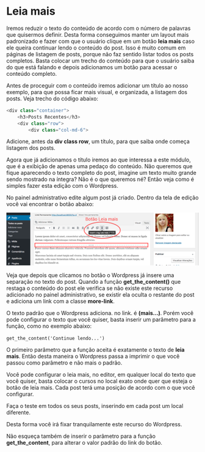 # Leia mais

Iremos reduzir o texto do conteúdo de acordo com o número de palavras que quisermos definir. Desta forma conseguimos manter um layout mais padronizado e fazer com que o usuário clique em um botão **leia mais** caso ele queira continuar lendo o conteúdo do post. Isso é muito comum em páginas de listagem de posts, porque não faz sentido listar todos os posts completos. Basta colocar um trecho do conteúdo para que o usuário saiba do que está falando e depois adicionamos um botão para acessar o conteúdo completo.

Antes de proceguir com o conteúdo iremos adicionar um título ao nosso exemplo, para que possa ficar mais visual, e organizada, a listagem dos posts. Veja trecho do código abaixo:

```php
<div class="container">
    <h3>Posts Recentes</h3>
    <div class="row">
        <div class="col-md-6">
```

Adicione, antes da **div class row**, um título, para que saiba onde começa listagem dos posts.

Agora que já adicionamos o título iremos ao que interessa a este módulo, que é a exibição de apenas uma pedaço do conteúdo. Não queremos que fique aparecendo o texto completo do post, imagine um texto muito grande sendo mostrado na íntegra? Não é o que queremos né? Então veja como é simples fazer esta edição com o Wordpress.

No painel administrativo edite algum post já criado. Dentro da tela de edição você vai encontrar o botão abaixo:

![wp_more_link](./images/wp_more_link.png "wp_more_link")

Veja que depois que clicamos no botão o Wordpress já insere uma separação no texto do post. Quando a função **get\_the_content()** que restaga o conteúdo do post ele verifica se não existe este recurso adicionado no painel administrativo, se existir ela oculta o restante do post e adiciona um link com a classe **more-link**.

O texto padrão que o Wordpress adiciona. no link. é **(mais...)**. Porém você pode configurar o texto que você quiser, basta inserir um parâmetro para a função, como no exemplo abaixo:

`get_the_content('Continue lendo...')`

O primeiro parâmetro que a função aceita é exatamente o texto de **leia mais**. Então desta maneira o Wordpress passa a imprimir o que você passou como parâmetro e não mais o padrão.

Você pode configurar o leia mais, no editor, em qualquer local do texto que você quiser, basta colocar o cursos no local exato onde quer que esteja o botão de leia mais. Cada post terá uma posição de acordo com o que você configurar.

Faça o teste em todos os seus posts, inserindo em cada post um local diferente.

Desta forma você irá fixar tranquilamente este recurso do Wordpress.

Não esqueça também de inserir o parâmetro para a função **get\_the_content**, para alterar o valor padrão do link do botão.